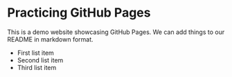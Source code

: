 # Practicing GitHub Pages
This is a demo website showcasing GitHub Pages. We can add things to our README in markdown format. 

- First list item
- Second list item
- Third list item
